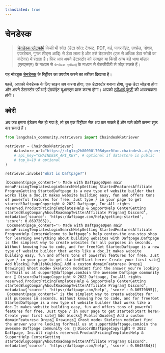 ```yaml
---
translated: true
---
```


# चेनडेस्क

>[चेनडेस्क प्लेटफॉर्म](https://docs.chaindesk.ai/introduction) किसी भी स्रोत (डेटा स्रोत: टेक्स्ट, PDF, वर्ड, पावरपॉइंट, एक्सेल, नोशन, एयरटेबल, गूगल शीट्स आदि) से डेटा लाता है और उसे डेटास्टोर (एक से अधिक डेटा स्रोतों का कंटेनर) में रखता है।
फिर आप अपने डेटास्टोर को प्लगइन या किसी अन्य बड़े भाषा मॉडल (एलएलएम) के माध्यम से `चेनडेस्क एपीआई` के माध्यम से चैटजीपीटी से जोड़ सकते हैं।

यह नोटबुक [चेनडेस्क](https://www.chaindesk.ai/) के रिट्रीवर का उपयोग करने का तरीका दिखाता है।

पहले, आपको चेनडेस्क के लिए साइन अप करना होगा, एक डेटास्टोर बनाना होगा, कुछ डेटा जोड़ना होगा और अपने डेटास्टोर एपीआई एंडपॉइंट यूआरएल प्राप्त करना होगा। आपको [एपीआई कुंजी](https://docs.chaindesk.ai/api-reference/authentication) की आवश्यकता होगी।

## क्वेरी

अब जब हमारा इंडेक्स सेट हो गया है, तो हम एक रिट्रीवर सेट अप कर सकते हैं और उसे क्वेरी करना शुरू कर सकते हैं।

```python
from langchain_community.retrievers import ChaindeskRetriever
```

```python
retriever = ChaindeskRetriever(
    datastore_url="https://clg1xg2h80000l708dymr0fxc.chaindesk.ai/query",
    # api_key="CHAINDESK_API_KEY", # optional if datastore is public
    # top_k=10 # optional
)
```

```python
retriever.invoke("What is Daftpage?")
```

```output
[Document(page_content='✨ Made with DaftpageOpen main menuPricingTemplatesLoginSearchHelpGetting StartedFeaturesAffiliate ProgramGetting StartedDaftpage is a new type of website builder that works like a doc.It makes website building easy, fun and offers tons of powerful features for free. Just type / in your page to get started!DaftpageCopyright © 2022 Daftpage, Inc.All rights reserved.ProductPricingTemplatesHelp & SupportHelp CenterGetting startedBlogCompanyAboutRoadmapTwitterAffiliate Program👾 Discord', metadata={'source': 'https:/daftpage.com/help/getting-started', 'score': 0.8697265}),
 Document(page_content="✨ Made with DaftpageOpen main menuPricingTemplatesLoginSearchHelpGetting StartedFeaturesAffiliate ProgramHelp CenterWelcome to Daftpage’s help center—the one-stop shop for learning everything about building websites with Daftpage.Daftpage is the simplest way to create websites for all purposes in seconds. Without knowing how to code, and for free!Get StartedDaftpage is a new type of website builder that works like a doc.It makes website building easy, fun and offers tons of powerful features for free. Just type / in your page to get started!Start here✨ Create your first site🧱 Add blocks🚀 PublishGuides🔖 Add a custom domainFeatures🔥 Drops🎨 Drawings👻 Ghost mode💀 Skeleton modeCant find the answer you're looking for?mail us at support@daftpage.comJoin the awesome Daftpage community on: 👾 DiscordDaftpageCopyright © 2022 Daftpage, Inc.All rights reserved.ProductPricingTemplatesHelp & SupportHelp CenterGetting startedBlogCompanyAboutRoadmapTwitterAffiliate Program👾 Discord", metadata={'source': 'https:/daftpage.com/help', 'score': 0.86570895}),
 Document(page_content=" is the simplest way to create websites for all purposes in seconds. Without knowing how to code, and for free!Get StartedDaftpage is a new type of website builder that works like a doc.It makes website building easy, fun and offers tons of powerful features for free. Just type / in your page to get started!Start here✨ Create your first site🧱 Add blocks🚀 PublishGuides🔖 Add a custom domainFeatures🔥 Drops🎨 Drawings👻 Ghost mode💀 Skeleton modeCant find the answer you're looking for?mail us at support@daftpage.comJoin the awesome Daftpage community on: 👾 DiscordDaftpageCopyright © 2022 Daftpage, Inc.All rights reserved.ProductPricingTemplatesHelp & SupportHelp CenterGetting startedBlogCompanyAboutRoadmapTwitterAffiliate Program👾 Discord", metadata={'source': 'https:/daftpage.com/help', 'score': 0.8645384})]
```
